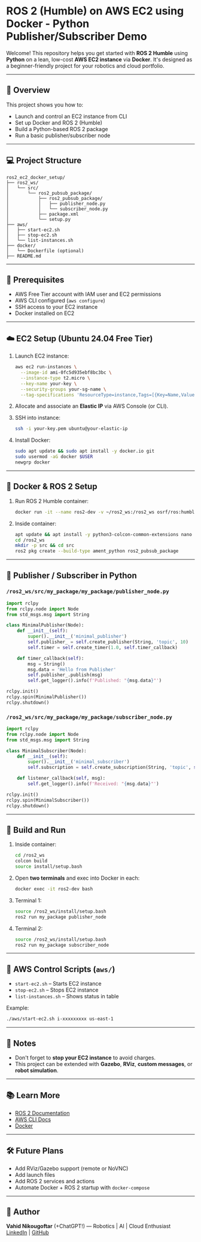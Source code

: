 # ROS 2 (Humble) on AWS EC2 using Docker - Python Publisher/Subscriber Demo

Welcome! This repository helps you get started with **ROS 2 Humble** using **Python** on a lean, low-cost **AWS EC2 instance** via **Docker**. It's designed as a beginner-friendly project for your robotics and cloud portfolio.

---

## 🚀 Overview

This project shows you how to:
- Launch and control an EC2 instance from CLI
- Set up Docker and ROS 2 (Humble)
- Build a Python-based ROS 2 package
- Run a basic publisher/subscriber node

---

## 💻 Project Structure

```
ros2_ec2_docker_setup/
├── ros2_ws/
│   └── src/
│       └── ros2_pubsub_package/
│           ├── ros2_pubsub_package/
│           │   ├── publisher_node.py
│           │   └── subscriber_node.py
│           ├── package.xml
│           └── setup.py
├── aws/
│   ├── start-ec2.sh
│   ├── stop-ec2.sh
│   └── list-instances.sh
├── docker/
│   └── Dockerfile (optional)
├── README.md
```

---

## 🧰 Prerequisites

- AWS Free Tier account with IAM user and EC2 permissions
- AWS CLI configured (`aws configure`)
- SSH access to your EC2 instance
- Docker installed on EC2

---

## ☁️ EC2 Setup (Ubuntu 24.04 Free Tier)

1. Launch EC2 instance:
    ```bash
    aws ec2 run-instances \
      --image-id ami-0fc5d935ebf8bc3bc \
      --instance-type t2.micro \
      --key-name your-key \
      --security-groups your-sg-name \
      --tag-specifications 'ResourceType=instance,Tags=[{Key=Name,Value=ros2-dev}]'
    ```

2. Allocate and associate an **Elastic IP** via AWS Console (or CLI).

3. SSH into instance:
    ```bash
    ssh -i your-key.pem ubuntu@your-elastic-ip
    ```

4. Install Docker:
    ```bash
    sudo apt update && sudo apt install -y docker.io git
    sudo usermod -aG docker $USER
    newgrp docker
    ```

---

## 🐳 Docker & ROS 2 Setup

1. Run ROS 2 Humble container:
    ```bash
    docker run -it --name ros2-dev -v ~/ros2_ws:/ros2_ws osrf/ros:humble
    ```

2. Inside container:
    ```bash
    apt update && apt install -y python3-colcon-common-extensions nano
    cd /ros2_ws
    mkdir -p src && cd src
    ros2 pkg create --build-type ament_python ros2_pubsub_package
    ```

---

## 🧠 Publisher / Subscriber in Python

### `/ros2_ws/src/my_package/my_package/publisher_node.py`
```python
import rclpy
from rclpy.node import Node
from std_msgs.msg import String

class MinimalPublisher(Node):
    def __init__(self):
        super().__init__('minimal_publisher')
        self.publisher_ = self.create_publisher(String, 'topic', 10)
        self.timer = self.create_timer(1.0, self.timer_callback)

    def timer_callback(self):
        msg = String()
        msg.data = 'Hello from Publisher'
        self.publisher_.publish(msg)
        self.get_logger().info(f'Published: "{msg.data}"')

rclpy.init()
rclpy.spin(MinimalPublisher())
rclpy.shutdown()
```

### `/ros2_ws/src/my_package/my_package/subscriber_node.py`
```python
import rclpy
from rclpy.node import Node
from std_msgs.msg import String

class MinimalSubscriber(Node):
    def __init__(self):
        super().__init__('minimal_subscriber')
        self.subscription = self.create_subscription(String, 'topic', self.listener_callback, 10)

    def listener_callback(self, msg):
        self.get_logger().info(f'Received: "{msg.data}"')

rclpy.init()
rclpy.spin(MinimalSubscriber())
rclpy.shutdown()
```

---

## 🔨 Build and Run

1. Inside container:
    ```bash
    cd /ros2_ws
    colcon build
    source install/setup.bash
    ```

2. Open **two terminals** and exec into Docker in each:
    ```bash
    docker exec -it ros2-dev bash
    ```

3. Terminal 1:
    ```bash
    source /ros2_ws/install/setup.bash
    ros2 run my_package publisher_node
    ```

4. Terminal 2:
    ```bash
    source /ros2_ws/install/setup.bash
    ros2 run my_package subscriber_node
    ```

---

## 🧞 AWS Control Scripts (`aws/`)

- `start-ec2.sh` – Starts EC2 instance
- `stop-ec2.sh` – Stops EC2 instance
- `list-instances.sh` – Shows status in table

Example:
```bash
./aws/start-ec2.sh i-xxxxxxxxx us-east-1
```

---

## 📌 Notes

- Don't forget to **stop your EC2 instance** to avoid charges.
- This project can be extended with **Gazebo**, **RViz**, **custom messages**, or **robot simulation**.

---

## 📚 Learn More

- [ROS 2 Documentation](https://docs.ros.org/en/humble/index.html)
- [AWS CLI Docs](https://docs.aws.amazon.com/cli/)
- [Docker](https://docs.docker.com/engine/install/ubuntu/)

---

## 🛠️ Future Plans

- Add RViz/Gazebo support (remote or NoVNC)
- Add launch files
- Add ROS 2 services and actions
- Automate Docker + ROS 2 startup with `docker-compose`

---

## 🤖 Author

**Vahid Nikougoftar** (+ChatGPT!) — Robotics | AI | Cloud Enthusiast  
[LinkedIn](https://linkedin.com/in/vahidnikougoftar) | [GitHub](https://github.com/vahidnikougoftar)

